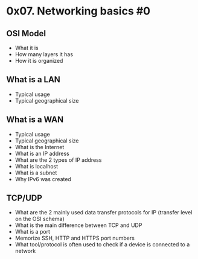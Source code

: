 # 0x07. Networking basics #0

## OSI Model
  - What it is
  - How many layers it has
  - How it is organized
## What is a LAN
  - Typical usage
  - Typical geographical size
## What is a WAN
  - Typical usage
  - Typical geographical size
  - What is the Internet
  - What is an IP address
  - What are the 2 types of IP address
  - What is localhost
  - What is a subnet
  - Why IPv6 was created
## TCP/UDP
  - What are the 2 mainly used data transfer protocols for IP (transfer level on the OSI schema)
  - What is the main difference between TCP and UDP
  - What is a port
  - Memorize SSH, HTTP and HTTPS port numbers
  - What tool/protocol is often used to check if a device is connected to a network

